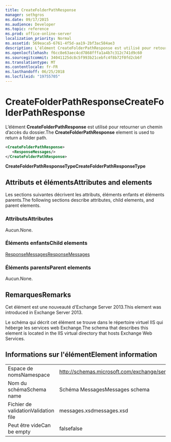 ```yaml
---
title: CreateFolderPathResponse
manager: sethgros
ms.date: 09/17/2015
ms.audience: Developer
ms.topic: reference
ms.prod: office-online-server
localization_priority: Normal
ms.assetid: 569eaca5-6761-4f5d-aa19-2bf3ac584ae3
description: L’élément CreateFolderPathResponse est utilisé pour retourner un chemin d’accès du dossier.
ms.openlocfilehash: f6cc8e63aec4cd7868fffa1a4b7c312c741d9c60
ms.sourcegitcommit: 34041125dc8c5f993b21cebfc4f8b72f0fd2cb6f
ms.translationtype: MT
ms.contentlocale: fr-FR
ms.lasthandoff: 06/25/2018
ms.locfileid: "19755705"
---
```

# <a name="createfolderpathresponse"></a><span data-ttu-id="21f63-103">CreateFolderPathResponse</span><span class="sxs-lookup"><span data-stu-id="21f63-103">CreateFolderPathResponse</span></span>

<span data-ttu-id="21f63-104">L’élément **CreateFolderPathResponse** est utilisé pour retourner un chemin d’accès du dossier.</span><span class="sxs-lookup"><span data-stu-id="21f63-104">The **CreateFolderPathResponse** element is used to return a folder path.</span></span> 
  
```XML
<CreateFolderPathResponse>
   <ResponseMessages/>
</CreateFolderPathResponse>
```

 <span data-ttu-id="21f63-105">**CreateFolderPathResponseType**</span><span class="sxs-lookup"><span data-stu-id="21f63-105">**CreateFolderPathResponseType**</span></span>
## <a name="attributes-and-elements"></a><span data-ttu-id="21f63-106">Attributs et éléments</span><span class="sxs-lookup"><span data-stu-id="21f63-106">Attributes and elements</span></span>

<span data-ttu-id="21f63-107">Les sections suivantes décrivent les attributs, éléments enfants et éléments parents.</span><span class="sxs-lookup"><span data-stu-id="21f63-107">The following sections describe attributes, child elements, and parent elements.</span></span>
  
### <a name="attributes"></a><span data-ttu-id="21f63-108">Attributs</span><span class="sxs-lookup"><span data-stu-id="21f63-108">Attributes</span></span>

<span data-ttu-id="21f63-109">Aucun.</span><span class="sxs-lookup"><span data-stu-id="21f63-109">None.</span></span>
  
### <a name="child-elements"></a><span data-ttu-id="21f63-110">Éléments enfants</span><span class="sxs-lookup"><span data-stu-id="21f63-110">Child elements</span></span>

[<span data-ttu-id="21f63-111">ResponseMessages</span><span class="sxs-lookup"><span data-stu-id="21f63-111">ResponseMessages</span></span>](responsemessages.md)
  
### <a name="parent-elements"></a><span data-ttu-id="21f63-112">Éléments parents</span><span class="sxs-lookup"><span data-stu-id="21f63-112">Parent elements</span></span>

<span data-ttu-id="21f63-113">Aucun.</span><span class="sxs-lookup"><span data-stu-id="21f63-113">None.</span></span>
  
## <a name="remarks"></a><span data-ttu-id="21f63-114">Remarques</span><span class="sxs-lookup"><span data-stu-id="21f63-114">Remarks</span></span>

<span data-ttu-id="21f63-115">Cet élément est une nouveauté d'Exchange Server 2013.</span><span class="sxs-lookup"><span data-stu-id="21f63-115">This element was introduced in Exchange Server 2013.</span></span>
  
<span data-ttu-id="21f63-116">Le schéma qui décrit cet élément se trouve dans le répertoire virtuel IIS qui héberge les services web Exchange.</span><span class="sxs-lookup"><span data-stu-id="21f63-116">The schema that describes this element is located in the IIS virtual directory that hosts Exchange Web Services.</span></span>
  
## <a name="element-information"></a><span data-ttu-id="21f63-117">Informations sur l'élément</span><span class="sxs-lookup"><span data-stu-id="21f63-117">Element information</span></span>

|||
|:-----|:-----|
|<span data-ttu-id="21f63-118">Espace de noms</span><span class="sxs-lookup"><span data-stu-id="21f63-118">Namespace</span></span>  <br/> |http://schemas.microsoft.com/exchange/services/2006/messages  <br/> |
|<span data-ttu-id="21f63-119">Nom du schéma</span><span class="sxs-lookup"><span data-stu-id="21f63-119">Schema name</span></span>  <br/> |<span data-ttu-id="21f63-120">Schéma Messages</span><span class="sxs-lookup"><span data-stu-id="21f63-120">Messages schema</span></span>  <br/> |
|<span data-ttu-id="21f63-121">Fichier de validation</span><span class="sxs-lookup"><span data-stu-id="21f63-121">Validation file</span></span>  <br/> |<span data-ttu-id="21f63-122">messages.xsd</span><span class="sxs-lookup"><span data-stu-id="21f63-122">messages.xsd</span></span>  <br/> |
|<span data-ttu-id="21f63-123">Peut être vide</span><span class="sxs-lookup"><span data-stu-id="21f63-123">Can be empty</span></span>  <br/> |<span data-ttu-id="21f63-124">false</span><span class="sxs-lookup"><span data-stu-id="21f63-124">false</span></span>  <br/> |
   


